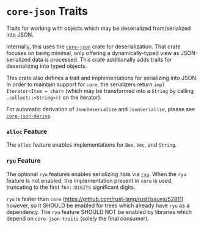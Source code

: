 # `core-json` Traits

Traits for working with objects which may be deserialized from/serialized into
JSON.

Internally, this uses the [`core-json`](https://docs.rs/core-json) crate for
deserialization. That crate focuses on being minimal, only offering a
dynamically-typed view as JSON-serialized data is processed. This crate
additionally adds traits for deserializing into typed objects.

This crate also defines a trait and implementations for serializing into JSON.
In order to maintain support for `core`, the serializers return
`impl Iterator<Item = char>` (which may be transformed into a `String` by
calling `.collect::<String>()` on the iterator).

For automatic derivation of `JsonDeserialize` and `JsonSerialize`, please see
[`core-json-derive`](https://docs.rs/core-json-derive).

### `alloc` Feature

The `alloc` feature enables implementations for `Box`, `Vec`, and `String`.

### `ryu` Feature

The optional `ryu` features enables serializing `f64`s via
[`ryu`](https://docs.rs/ryu). When the `ryu` feature is not enabled, the
implementation present in `core` is used, truncating to the first `f64::DIGITS`
significant digits.

`ryu` is faster than `core` (https://github.com/rust-lang/rust/issues/52811)
however, so it SHOULD be enabled for trees which already have `ryu` as a
dependency. The `ryu` feature SHOULD NOT be enabled by libraries which depend
on `core-json-traits` (solely the final consumer).
